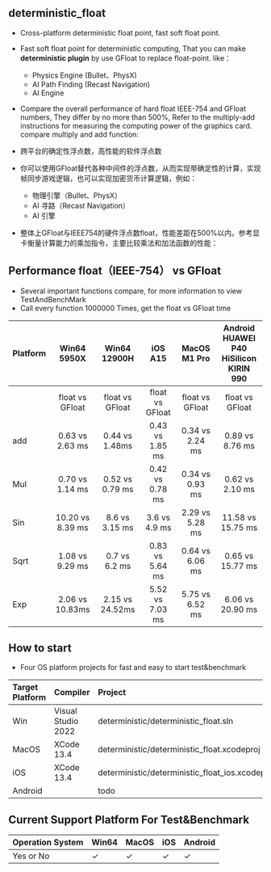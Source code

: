 ## deterministic_float
 * Cross-platform deterministic float point, fast soft float point.
 * Fast soft float point for deterministic computing, That
you can make **deterministic plugin** by use GFloat to replace float-point. like：
    * Physics Engine (Bullet、PhysX)
    * AI Path Finding (Recast Navigation)
    * AI Engine
 * Compare the overall performance of hard float IEEE-754 and GFloat numbers, They differ by no more than 500%, Refer to the multiply-add instructions for measuring the computing power of the graphics card. compare multiply and add function:



  * 跨平台的确定性浮点数，高性能的软件浮点数
  * 你可以使用GFloat替代各种中间件的浮点数，从而实现带确定性的计算，实现帧同步游戏逻辑，也可以实现加密货币计算逻辑，例如：
    * 物理引擎（Bullet、PhysX）
    * AI 寻路（Recast Navigation）
    * AI 引擎
  * 整体上GFloat与IEEE754的硬件浮点数float，性能差距在500%以内。参考显卡衡量计算能力的乘加指令，主要比较乘法和加法函数的性能：
 
 

## Performance float（IEEE-754） vs GFloat
 * Several important functions compare, for more information to view TestAndBenchMark 
 * Call every function 1000000 Times, get the float vs GFloat time

Platform|Win64 5950X|Win64 12900H | iOS A15 | MacOS M1 Pro | Android HUAWEI P40 <br /> HiSilicon KIRIN 990|
|:--|:--:|:--: |:--:|:--:|:--:|
| |float vs GFloat| float vs GFloat| float vs GFloat|float vs GFloat |float vs GFloat
|add|0.63 vs 2.63 ms| 0.44 vs 1.48ms| 0.43 vs 1.85 ms|0.34 vs 2.24 ms | 0.89 vs 8.76 ms
|Mul|0.70 vs 1.14 ms| 0.52 vs 0.79 ms| 0.42 vs 0.78 ms |0.34 vs 0.93 ms|0.62 vs 2.10 ms
|Sin|10.20 vs 8.39 ms|8.6 vs 3.15 ms| 3.6 vs 4.9 ms|2.29 vs 5.28 ms | 11.58 vs 15.75 ms
|Sqrt|1.08 vs 9.29  ms|0.7 vs 6.2 ms|0.83 vs 5.64 ms |0.64 vs 6.06 ms| 0.65 vs 15.77 ms
|Exp| 2.06 vs 10.83ms| 2.15 vs 24.52ms|5.52 vs 7.03 ms|5.75 vs 6.52 ms| 6.06 vs 20.90 ms
	
## How to start
 * Four OS platform projects for fast and easy to start test&benchmark

|Target Platform| Compiler| Project |
|:--|:--|:--|
|Win|Visual Studio 2022| deterministic/deterministic_float.sln|
|MacOS|XCode 13.4| deterministic/deterministic_float.xcodeproj |
|iOS|XCode 13.4| deterministic/deterministic_float_ios.xcodeproj |
|Android||todo|

## Current Support Platform For Test&Benchmark 
|Operation System|Win64|MacOS| iOS| Android|
|--|--|--|--|--|
|Yes or No | $\checkmark$  |$\checkmark$|$\checkmark$| $\checkmark$ |





